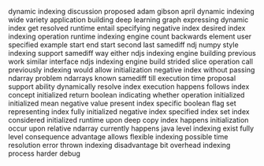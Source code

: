 dynamic indexing discussion proposed adam gibson april dynamic indexing wide variety application building deep learning graph expressing dynamic index get resolved runtime entail specifying negative index desired index indexing operation runtime indexing engine count backwards element user specified example start end start second last samediff ndj numpy style indexing support samediff way either ndjs indexing engine building previous work similar interface ndjs indexing engine build strided slice operation call previously indexing would allow initialization negative index without passing ndarray problem ndarrays known samediff till execution time proposal support ability dynamically resolve index execution happens follows index concept initialized return boolean indicating whether operation initialized initialized mean negative value present index specific boolean flag set representing index fully initialized negative index specified index set index considered initialized runtime upon deep copy index happens initialization occur upon relative ndarray currently happens java level indexing exist fully level consequence advantage allows flexible indexing possible time resolution error thrown indexing disadvantage bit overhead indexing process harder debug